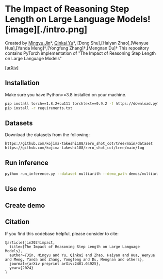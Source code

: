 # The Impact of Reasoning Step Length on Large Language Models![image][./intro.png]

Created by [Mingyu Jin]()\*, [Qinkai Yu]()\*, [Dong Shu],[Haiyan Zhao],[Wenyue Hua],[Yanda Meng]†,[Yongfeng Zhang]†,[Mengnan Du]†
This repository contains PyTorch implementation of "The Impact of Reasoning Step Length on Large Language Models"



[[arXiv]](https://arxiv.org/abs/2401.04925)

## Installation
Make sure you have Python>=3.8 installed on your machine.

```bash
pip install torch==1.8.2+cu111 torchtext==0.9.2 -f https://download.pytorch.org/whl/lts/1.8/torch_lts.html
pip install -r requirements.txt
```
## Datasets 
Download the datasets from the following:
```
https://github.com/kojima-takeshi188/zero_shot_cot/tree/main/dataset
https://github.com/kojima-takeshi188/zero_shot_cot/tree/main/log
```
## Run inference
```bash
python run_inference.py --dataset multiarith --demo_path demos/multiarith --output_dir experiment/multiarith
```
## Use demo 

## Create demo


## Citation 
If you find this codebase helpful, please consider to cite:
```
@article{jin2024impact,
  title={The Impact of Reasoning Step Length on Large Language Models},
  author={Jin, Mingyu and Yu, Qinkai and Zhao, Haiyan and Hua, Wenyue and Meng, Yanda and Zhang, Yongfeng and Du, Mengnan and others},
  journal={arXiv preprint arXiv:2401.04925},
  year={2024}
}
```
